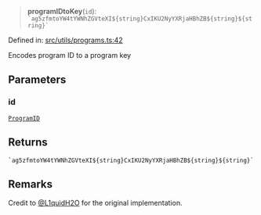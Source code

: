> **programIDtoKey**(`id`): `` `ag5zfmtoYW4tYWNhZGVteXI${string}CxIKU2NyYXRjaHBhZB${string}${string}` ``

Defined in: [src/utils/programs.ts:42](https://github.com/bhavjitChauhan/khan-api/blob/67d30ab4498111952301bcaddbef9a132bf75105/src/utils/programs.ts#L42)

Encodes program ID to a program key

## Parameters

### id

[`ProgramID`](api/type-aliases%5CProgramID.md)

## Returns

`` `ag5zfmtoYW4tYWNhZGVteXI${string}CxIKU2NyYXRjaHBhZB${string}${string}` ``

## Remarks

Credit to [@L1quidH2O](https://github.com/L1quidH2O) for the
original implementation.

